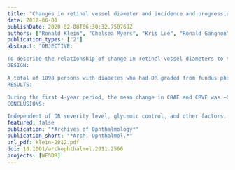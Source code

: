 ```yaml
---
title: "Changes in retinal vessel diameter and incidence and progression of diabetic retinopathy"
date: 2012-06-01
publishDate: 2020-02-08T06:30:32.750769Z
authors: ["Ronald Klein", "Chelsea Myers", "Kris Lee", "Ronald Gangnon", "Barbara Klein"]
publication_types: ["2"]
abstract: "OBJECTIVE:

To describe the relationship of change in retinal vessel diameters to the subsequent 6-year incidence and progression of diabetic retinopathy (DR) and incidence of proliferative diabetic retinopathy (PDR) and macular edema (ME) in persons with diabetes mellitus.
DESIGN:

A total of 1098 persons with diabetes who had DR graded from fundus photographs and had computer-assisted measurements of the central retinal arteriolar equivalent (CRAE) and central retinal venular equivalent(CRVE) participated in examinations in 1980-1982, 1984-1986, and 1990-1992.
RESULTS:

During the first 4-year period, the mean change in CRAE and CRVE was −0.37 and 2.54 μm, respectively.The 6-year incidence and progression of DR and the incidence of PDR and ME from 1984-1986 to 1990-1992 were 56%, 39%, 15%, and 11%, respectively. In multivariate analyses, while controlling for duration, diabetes type, and other factors, an increase of 10 μm in CRVE from 1980-1982 to 1984-1986 was associated with increases in the 6-year incidence of DR (odds ratio [OR],1.26; 95% CI, 1.10-1.43), progression of DR (OR, 1.21;95% CI, 1.12-1.30), incidence of PDR (OR, 1.19; 95%CI, 1.07-1.32), and incidence of ME (OR, 1.16; 95% CI,1.03-1.31). No interactions of these associations by diabetes type were found (data not shown). Change in CRAE was unrelated to the incidence or progression of DR (data not shown).
CONCLUSIONS:

Independent of DR severity level, glycemic control, and other factors, widening of the retinal venular but not arteriolar diameter was associated with subsequent incidence and progression of DR. The CRVE may provide additional information regarding the risk of incidence and progression of DR beyond traditional risk factors."
featured: false
publication: "*Archives of Ophthalmology*"
publication_short: "*Arch. Ophthalmol.*"
url_pdf: klein-2012.pdf
doi: 10.1001/archophthalmol.2011.2560
projects: [WESDR]
---
```


